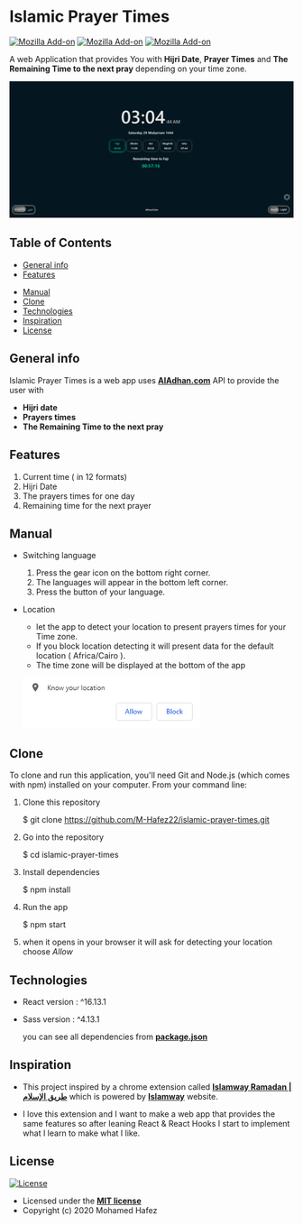 
# Islamic Prayer Times

[![Mozilla Add-on](https://img.shields.io/amo/users/islamic-prayer-times?style=social&logo=firefox)](https://addons.mozilla.org/en-US/firefox/addon/islamic-prayer-times/)
[![Mozilla Add-on](https://img.shields.io/amo/dw/islamic-prayer-times?style=social&logo=firefox)](https://addons.mozilla.org/en-US/firefox/addon/islamic-prayer-times/)
[![Mozilla Add-on](https://img.shields.io/amo/stars/islamic-prayer-times?style=falt&logo=firefox)](https://addons.mozilla.org/en-US/firefox/addon/islamic-prayer-times/)

A web Application that provides You with **Hijri Date**, **Prayer Times** and **The Remaining Time to the next pray** depending on your time zone.

![App preview](./Readme_assets/app-preview.png)

## Table of Contents

- [General info](#general-info)
- [Features](#features)
<!-- - [Upcoming Features](#upcoming-features) -->
- [Manual](#manual)
- [Clone](#clone)
- [Technologies](#technologies)
- [Inspiration](#inspiration)
- [License](#license)

## General info

Islamic Prayer Times is a web app uses **[AlAdhan.com](https://aladhan.com/prayer-times-api)** API to provide the user with

- **Hijri date**
- **Prayers times**
- **The Remaining Time to the next pray**

## Features

1. Current time ( in 12 formats)
2. Hijri Date
3. The prayers times for one day
4. Remaining time for the next prayer

<!-- ## Upcoming Features -->

## Manual

- Switching language
  1. Press the gear icon on the bottom right corner.
  2. The languages will appear in the bottom left corner.
  3. Press the button of your language.

 - Location
	 - let the app to detect your location to present prayers times for your Time zone.
	 -  If you block location detecting it will present data for the default location ( Africa/Cairo ).
	 - The time zone will be displayed at the bottom of the app


    ![press Allow](./Readme_assets/allow.png)

## Clone

To clone and run this application, you'll need Git and Node.js (which comes with npm) installed on your computer.
From your command line:

1. Clone this repository

	$ git clone https://github.com/M-Hafez22/islamic-prayer-times.git

1. Go into the repository

    $ cd islamic-prayer-times

3. Install dependencies

	$ npm install

4. Run the app

	$ npm start

5. when it opens in your browser it will ask for detecting your location
	choose *Allow*

## Technologies

 - React version : ^16.13.1
 - Sass version   : ^4.13.1

    you can see all dependencies from **[package.json](package.json)**

## Inspiration

- 	This project inspired by a chrome extension called **[Islamway Ramadan | طريق الإسلام](https://chrome.google.com/webstore/detail/islamway-ramadan-%D8%B7%D8%B1%D9%8A%D9%82-%D8%A7%D9%84%D8%A5/mcbgkoikidgnmbekipnnhhhjhcaioflb)** which is powered by **[Islamway](https://ar.islamway.net/)** website.

- I love this extension and I want to make a web app that provides the same features so after leaning React & React Hooks I start to implement what I learn to make what I like.

## License

[![License](http://img.shields.io/:license-mit-blue.svg?style=flat-square)](http://badges.mit-license.org)

- Licensed under the **[MIT license](LICENSE)**
- Copyright (c) 2020 Mohamed Hafez
